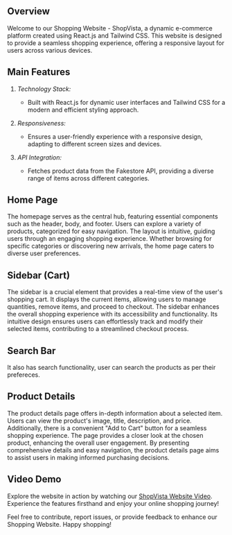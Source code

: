 ## Overview

Welcome to our Shopping Website - ShopVista, a dynamic e-commerce platform created using React.js and Tailwind CSS. This website is designed to provide a seamless shopping experience, offering a responsive layout for users across various devices.

## Main Features

1. *Technology Stack:*
   - Built with React.js for dynamic user interfaces and Tailwind CSS for a modern and efficient styling approach.

2. *Responsiveness:*
   - Ensures a user-friendly experience with a responsive design, adapting to different screen sizes and devices.

3. *API Integration:*
   - Fetches product data from the Fakestore API, providing a diverse range of items across different categories.

## Home Page

The homepage serves as the central hub, featuring essential components such as the header, body, and footer. Users can explore a variety of products, categorized for easy navigation. The layout is intuitive, guiding users through an engaging shopping experience. Whether browsing for specific categories or discovering new arrivals, the home page caters to diverse user preferences.

## Sidebar (Cart)

The sidebar is a crucial element that provides a real-time view of the user's shopping cart. It displays the current items, allowing users to manage quantities, remove items, and proceed to checkout. The sidebar enhances the overall shopping experience with its accessibility and functionality. Its intuitive design ensures users can effortlessly track and modify their selected items, contributing to a streamlined checkout process.

## Search Bar

It also has search functionality, user can search the products as per their prefereces.

## Product Details

The product details page offers in-depth information about a selected item. Users can view the product's image, title, description, and price. Additionally, there is a convenient "Add to Cart" button for a seamless shopping experience. The page provides a closer look at the chosen product, enhancing the overall user engagement. By presenting comprehensive details and easy navigation, the product details page aims to assist users in making informed purchasing decisions.

## Video Demo

Explore the website in action by watching our [ShopVista Website Video](https://drive.google.com/file/d/1oy0lJVjweEjmNb0BfPcdfEMT7wLoZDI8/view?usp=sharing). Experience the features firsthand and enjoy your online shopping journey!

Feel free to contribute, report issues, or provide feedback to enhance our Shopping Website. Happy shopping!